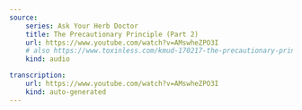 ```yaml
---
source:
    series: Ask Your Herb Doctor
    title: The Precautionary Principle (Part 2)
    url: https://www.youtube.com/watch?v=AMswheZPO3I
    # also https://www.toxinless.com/kmud-170217-the-precautionary-principle-part2.mp3
    kind: audio

transcription:
    url: https://www.youtube.com/watch?v=AMswheZPO3I
    kind: auto-generated
---
```



